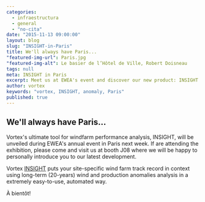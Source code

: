 ```yaml
---
categories: 
  - infraestructura
  - general
  - "no-cita"
date: "2015-11-13 09:00:00"
layout: blog
slug: "INSIGHT-in-Paris"
title: We'll always have Paris...
"featured-img-url": Paris.jpg
"featured-img-alt": Le basier de l’Hôtel de Ville, Robert Doisneau
tags: null
meta: INSIGHT in Paris
excerpt: Meet us at EWEA's event and discover our new product: INSIGHT
author: vortex
keywords: "vortex, INSIGHT, anomaly, Paris"
published: true
---
```


## We'll always have Paris...

Vortex's ultimate tool for windfarm performance analysis, INSIGHT, will be unveiled during EWEA's annual event in Paris next week. If are attending the exhibition, please come and visit us at booth J08 where we will be happy to personally introduce you to our latest development.
 
Vortex <a href="/solutions/monthly.html">INSIGHT</a> puts your site-specific wind farm track record in context using long-term (20-years) wind and production anomalies analysis in a extremely easy-to-use, automated way.

À bientôt!

